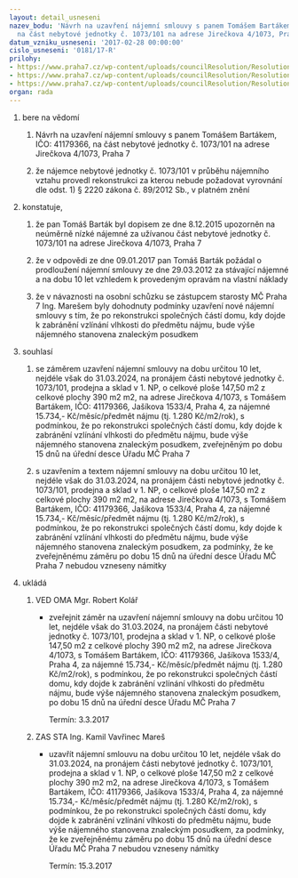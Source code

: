 ```yaml
---
layout: detail_usneseni
nazev_bodu: 'Návrh na uzavření nájemní smlouvy s panem Tomášem Bartákem, IČO: 41179366,
  na část nebytové jednotky č. 1073/101 na adrese Jirečkova 4/1073, Praha 7'
datum_vzniku_usneseni: '2017-02-28 00:00:00'
cislo_usneseni: '0181/17-R'
prilohy:
- https://www.praha7.cz/wp-content/uploads/councilResolution/Resolutions/28878/export/01_NSBartak1073~171914.docx
- https://www.praha7.cz/wp-content/uploads/councilResolution/Resolutions/28878/export/02_NSBartak1073~171913.doc
- https://www.praha7.cz/wp-content/uploads/councilResolution/Resolutions/28878/export/export~296647.pdf
organ: rada
---
```

<ol id="urzList" class="urzList_view"><li id="" class="urzClass1"><span name="1">bere na vědomí</span><ol class="urzOlClass"><li style="text-align: left;" id="" class="urzClass2"><span><p>Návrh na uzavření nájemní smlouvy s panem Tomášem Bartákem, IČO: 41179366, na část nebytové jednotky č. 1073/101 na adrese Jirečkova 4/1073, Praha 7</p></span></li><li style="text-align: left;" id="" class="urzClass2"><span><p>že nájemce nebytové jednotky č. 1073/101 v průběhu nájemního vztahu provedl rekonstrukci za kterou nebude požadovat vyrovnání dle odst. 1) § 2220 zákona č. 89/2012 Sb., v platném znění</p></span></li></ol></li><li id="" class="urzClass1"><span name="50">konstatuje,</span><ol id="" class="urzOlClass"><li style="text-align: left;" id="" class="urzClass2"><span><p>že pan Tomáš Barták byl dopisem ze dne 8.12.2015 upozorněn na neúměrně nízké nájemné za užívanou část&nbsp;nebytové jednotky č. 1073/101 na adrese Jirečkova 4/1073, Praha 7</p></span></li><li style="text-align: left;" id="" class="urzClass2"><span><p>že v odpovědi ze dne 09.01.2017 pan Tomáš Barták požádal o prodloužení nájemní smlouvy ze dne 29.03.2012 za stávající nájemné a na dobu 10 let vzhledem k provedeným opravám na vlastní náklady</p></span></li><li style="text-align: left;" id="" class="urzClass2"><span><p>že v návaznosti na osobní schůzku se zástupcem starosty MČ Praha 7 Ing. Marešem byly dohodnuty podmínky uzavření nové nájemní smlouvy s tím, že po rekonstrukci společných částí domu, kdy dojde k zabránění vzlínání vlhkosti do předmětu nájmu, bude výše nájemného stanovena znaleckým posudkem</p></span></li></ol></li><li id="" class="urzClass1"><span name="26">souhlasí</span><ol class="urzOlClass"><li style="text-align: left;" id="" class="urzClass2"><span><p>se záměrem uzavření nájemní smlouvy na dobu určitou 10 let, nejdéle však do 31.03.2024, na pronájem části nebytové jednotky č. 1073/101, prodejna a sklad v 1. NP, o celkové ploše 147,50 m2 z celkové plochy 390 m2 m2, na adrese Jirečkova 4/1073, s Tomášem Bartákem, IČO: 41179366, Jašíkova 1533/4, Praha 4, za nájemné 15.734,- Kč/měsíc/předmět nájmu (tj. 1.280 Kč/m2/rok), s podmínkou, že po rekonstrukci společných částí domu, kdy dojde k zabránění vzlínání vlhkosti do předmětu nájmu, bude výše nájemného stanovena znaleckým posudkem, zveřejněným po dobu 15 dnů na úřední desce Úřadu MČ Praha 7</p></span></li><li style="text-align: left;" id="" class="urzClass2"><span><p>s uzavřením a textem nájemní smlouvy&nbsp;na dobu určitou 10 let, nejdéle však do 31.03.2024, na pronájem části nebytové jednotky č. 1073/101, prodejna a sklad v 1. NP, o celkové ploše 147,50 m2 z celkové plochy 390 m2 m2, na adrese Jirečkova 4/1073, s Tomášem Bartákem, IČO: 41179366, Jašíkova 1533/4, Praha 4, za nájemné 15.734,- Kč/měsíc/předmět nájmu (tj. 1.280 Kč/m2/rok), s podmínkou, že po rekonstrukci společných částí domu, kdy dojde k zabránění vzlínání vlhkosti do předmětu nájmu, bude výše nájemného stanovena znaleckým posudkem, za podmínky, že ke zveřejněnému záměru po dobu 15 dnů na úřední desce Úřadu MČ Praha 7 nebudou vzneseny námitky</p></span></li></ol></li><li class="urzClass1" id="urzUkoly"><span name="1">ukládá</span><ol class="urzOlClass"><li class="urzClass2"><span><p>VED OMA Mgr. Robert Kolář</p></span><ul class="urzUlClass"><li class="urzClass3"><span><p>zveřejnit záměr na uzavření nájemní smlouvy na dobu určitou 10 let, nejdéle však do 31.03.2024, na pronájem části nebytové jednotky č. 1073/101, prodejna a sklad v 1. NP, o celkové ploše 147,50 m2 z celkové plochy 390 m2 m2, na adrese Jirečkova 4/1073, s Tomášem Bartákem, IČO: 41179366, Jašíkova 1533/4, Praha 4, za nájemné 15.734,- Kč/měsíc/předmět nájmu (tj. 1.280 Kč/m2/rok), s podmínkou, že po rekonstrukci společných částí domu, kdy dojde k zabránění vzlínání vlhkosti do předmětu nájmu, bude výše nájemného stanovena znaleckým posudkem, po dobu 15 dnů na úřední desce Úřadu MČ Praha 7</p></span><span class="urzUkolTermin">  Termín:&nbsp;3.3.2017</span></li></ul></li><li class="urzClass2"><span><p>ZAS STA Ing. Kamil Vavřinec Mareš</p></span><ul class="urzUlClass"><li class="urzClass3"><span><p>uzavřít nájemní smlouvu na dobu určitou 10 let, nejdéle však do 31.03.2024, na pronájem části nebytové jednotky č. 1073/101, prodejna a sklad v 1. NP, o celkové ploše 147,50 m2 z celkové plochy 390 m2 m2, na adrese Jirečkova 4/1073, s Tomášem Bartákem, IČO: 41179366, Jašíkova 1533/4, Praha 4, za nájemné 15.734,- Kč/měsíc/předmět nájmu (tj. 1.280 Kč/m2/rok), s podmínkou, že po rekonstrukci společných částí domu, kdy dojde k zabránění vzlínání vlhkosti do předmětu nájmu, bude výše nájemného stanovena znaleckým posudkem, za podmínky, že ke zveřejněnému záměru po dobu 15 dnů na úřední desce Úřadu MČ Praha 7 nebudou vzneseny námitky</p></span><span class="urzUkolTermin">  Termín:&nbsp;15.3.2017</span></li></ul></li></ol></li></ol>